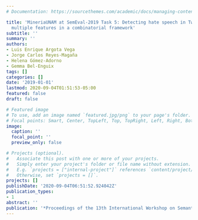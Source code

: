 ```yaml
---
# Documentation: https://sourcethemes.com/academic/docs/managing-content/

title: 'MineriaUNAM at SemEval-2019 Task 5: Detecting hate speech in Twitter using
  multiple features in a combinatorial framework'
subtitle: ''
summary: ''
authors:
- Luis Enrique Argota Vega
- Jorge Carlos Reyes-Magaña
- Helena Gómez-Adorno
- Gemma Bel-Enguix
tags: []
categories: []
date: '2019-01-01'
lastmod: 2020-09-04T01:51:53-05:00
featured: false
draft: false

# Featured image
# To use, add an image named `featured.jpg/png` to your page's folder.
# Focal points: Smart, Center, TopLeft, Top, TopRight, Left, Right, BottomLeft, Bottom, BottomRight.
image:
  caption: ''
  focal_point: ''
  preview_only: false

# Projects (optional).
#   Associate this post with one or more of your projects.
#   Simply enter your project's folder or file name without extension.
#   E.g. `projects = ["internal-project"]` references `content/project/deep-learning/index.md`.
#   Otherwise, set `projects = []`.
projects: []
publishDate: '2020-09-04T06:51:52.924042Z'
publication_types:
- 1
abstract: ''
publication: '*Proceedings of the 13th International Workshop on Semantic Evaluation*'
---
```

